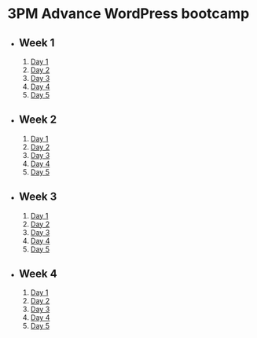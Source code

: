# 3PM Advance WordPress bootcamp

- ## Week 1

   1. [Day 1](https://www.facebook.com/iCodeguru/videos/394918346225099)
   2. [Day 2](https://www.facebook.com/iCodeguru/videos/1366912163929665)
   3. [Day 3](https://www.facebook.com/watch/?v=2020134821694905)
   4. [Day 4](https://www.facebook.com/watch/?v=696693335899094)
   5. [Day 5](https://www.facebook.com/iCodeguru/videos/1741081129702815)

- ## Week 2

   1. [Day 1](https://www.facebook.com/iCodeguru/videos/3623398414638713)
   2. [Day 2](https://www.facebook.com/iCodeguru/videos/857439969715063)
   3. [Day 3](https://www.facebook.com/iCodeguru/videos/723355143191775)
   4. [Day 4](https://www.facebook.com/iCodeguru/videos/783337527169985)
   5. [Day 5](https://www.facebook.com/iCodeguru/videos/1483908069055845)

- ## Week 3

   1. [Day 1](https://web.facebook.com/iCodeguru/videos/1595520214519605)
   2. [Day 2](https://www.facebook.com/iCodeguru/videos/904205401375258)
   3. [Day 3](https://www.facebook.com/iCodeguru/videos/407140891736935)
   4. [Day 4](https://www.facebook.com/iCodeguru/videos/667120098668869)
   5. [Day 5](https://www.facebook.com/iCodeguru/videos/1551276505635998)

- ## Week 4

   1. [Day 1](https://www.facebook.com/iCodeguru/videos/6952152318167421)
   2. [Day 2](https://www.facebook.com/iCodeguru/videos/1095826364791050)
   3. [Day 3](https://www.facebook.com/iCodeguru/videos/1705446213280598)
   4. [Day 4](https://www.facebook.com/iCodeguru/videos/7690620020948352)
   5. [Day 5](https://www.facebook.com/iCodeguru/videos/1491613158052865)

<!-- - ## Week 

   1. [Day 1]()
   2. [Day 2]()
   3. [Day 3]()
   4. [Day 4]()
   5. [Day 5]() -->